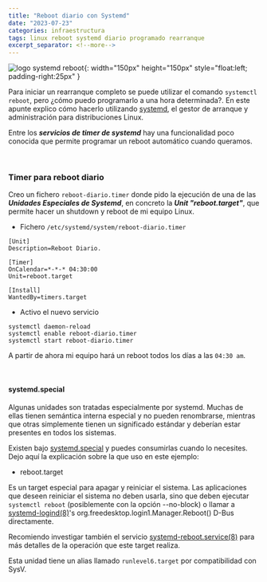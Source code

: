 ```yaml
---
title: "Reboot diario con Systemd"
date: "2023-07-23"
categories: infraestructura
tags: linux reboot systemd diario programado rearranque
excerpt_separator: <!--more-->
---
```


![logo systemd reboot](/assets/img/posts/logo-systemd-reboot.svg){: width="150px" height="150px" style="float:left; padding-right:25px" } 


Para iniciar un rearranque completo se puede utilizar el comando `systemctl reboot`, pero ¿cómo puedo programarlo a una hora determinada?. En este apunte explico cómo hacerlo utilizando [systemd](https://systemd.io/), el gestor de arranque y administración para distribuciones Linux. 

Entre los ***servicios de timer de systemd*** hay una funcionalidad poco conocida que permite programar un reboot automático cuando queramos. 

<br clear="left"/>
<!--more-->

### Timer para reboot diario

Creo un fichero `reboot-diario.timer` donde pido la ejecución de una de las ***Unidades Especiales de Systemd***, en concreto la ***Unit "reboot.target"***, que permite hacer un shutdown y reboot de mi equipo Linux. 

* Fichero `/etc/systemd/system/reboot-diario.timer`

```console
[Unit]
Description=Reboot Diario.

[Timer]
OnCalendar=*-*-* 04:30:00
Unit=reboot.target

[Install]
WantedBy=timers.target
```

* Activo el nuevo servicio

```console
systemctl daemon-reload
systemctl enable reboot-diario.timer
systemctl start reboot-diario.timer
```

A partir de ahora mi equipo hará un reboot todos los días a las `04:30 am`.

<br/>

#### systemd.special

Algunas unidades son tratadas especialmente por systemd. Muchas de ellas tienen semántica interna especial y no pueden renombrarse, mientras que otras simplemente tienen un significado estándar y deberían estar presentes en todos los sistemas.

Existen bajo [systemd.special](https://man7.org/linux/man-pages/man7/systemd.special.7.html) y puedes consumirlas cuando lo necesites. Dejo aquí la explicación sobre la que uso en este ejemplo: 

* reboot.target

Es un target especial para apagar y reiniciar el sistema. Las aplicaciones que deseen reiniciar el sistema no deben usarla, sino que deben ejecutar `systemctl reboot` (posiblemente con la opción --no-block) o llamar a [systemd-logind(8)](https://man7.org/linux/man-pages/man8/systemd-logind.8.html)'s org.freedesktop.login1.Manager.Reboot() D-Bus directamente.

Recomiendo investigar también el servicio [systemd-reboot.service(8)](https://man7.org/linux/man-pages/man8/systemd-reboot.service.8.html) para más detalles de la operación que este target realiza.

Esta unidad tiene un alias llamado `runlevel6.target` por compatibilidad con SysV.
